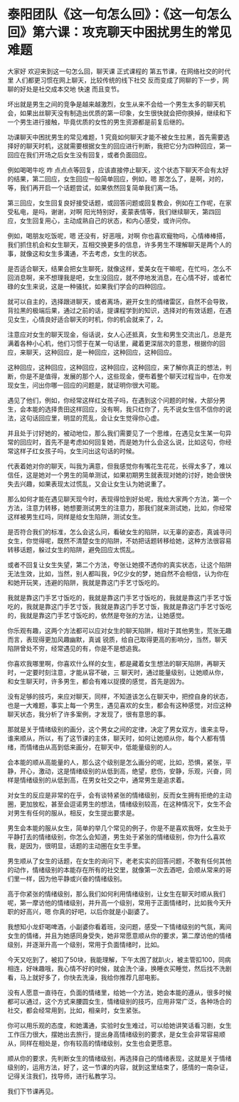 # 泰阳团队《这一句怎么回》：《这一句怎么回》第六课：攻克聊天中困扰男生的常见难题

大家好 欢迎来到这一句怎么回，聊天课 正式课程的 第五节课，在网络社交的时代里 人们都更习惯在网上聊天，比较传统的线下社交 反而变成了网聊的下一步，网聊的好处是社交成本交地 快速 而且变节。

坏出就是男生之间的竞争是越来越激烈，女生从来不会给一个男生太多的聊天机会，如果出丝聊天没有制造出优质的第一印象，女生很快就会把你换掉，继续和下一个男生进行接触，毕竟优质的女性的男生资源都是前复后继的。

功课聊天中困扰男生的常见难题，1 究竟如何聊天才能不被女生拉黑，首先需要选择好的聊天时机，这就需要根据女生的回应进行判断，我把它分为四种回应，第一回应在我们开场之后女生没有回复，或者负面回应。

例如喝喝牛吃 咋 点点点等回复，应该直接停止聊天，这个状态下聊天不会有太好的结果，第二回应，女生回应一般简单回应，例如，嗯 那怎么了，是啊，对的，等，我们再开启一个话题尝试，如果依然回复简单我们离一场。

第三回应，女生回复良好接受话题，或回答问题或回复教会，例如在工作呢，在家受私电，是吗，谢谢，对啊 阳光特别好，麦蒙表情等，我们继续聊天，第四回应，女生回复用心，主动成熟自己的状态，和内心感受，或许问你。

例如，喝朋友吃饭呢，嗯 还没有，好恶哦，对啊 你也喜欢寵物吗，心情棒棒搭，我们抓住机会和女生聊天，互相交换更多的信息，许多男生不理解聊天是两个人的事，就像这和女生多溝通，不去考虑，女生的状态。

是否适合聊天，结果会把女生聊死，就像这样，爱美女在干嘛呢，在忙吗，怎么不回消息啊，来不想理我是吧，女生没回应，就不停地发消息，在心情不好，或者忙碌的女生来说，这是一种骚扰，如果我们学会的四种回应。

就可以自主的，选择跟进聊天，或者离场，避开女生的情绪雷区，自然不会导致，背拉黑的极端后果，通过之前的话，提课程学到的知识，选择对的有效话题，在遇见女生，心情良好适合聊天的时机，你的机会就来了，2。

注意应对女生的聊天现金，俗话说，女人心还抵真，女生和男生交流出几，总是充满着各种小心机，他们习惯于在某一句话里，藏着更深层次的意思，根据你的回应，来聊天，这种回应，是一种回应，这种回应，这种回应。

这种回应，这种回应，这种回应，这种回应，这种回应，来了解你真正的想法，判断，你是不是值得，发展的那个人，这些现金，便布着整个聊天过程当中，在你发现女生，问出你哪一回应的问题是，就证明你很大可能。

遇见了他们，例如，你经常这样红女孩子吗，在遇到这个问题的时候，大部分男生，会本能的选择贵田这样回应，没有啊，我只红你了，先不说女生信不信你的说法，这句话回应里，明显的荒乱，会让女生觉得你心虚。

并且处于讨好她的，被动地位，那么我们需要见了一个思维，在遇见女生某一句异常的回应时，首先不是考虑如何回复她，而是她为什么会这么说，比如这句，你经常这样子红女孩子吗，女生问出这句话的时候。

代表着她对你的聊天，叫我为满意，但我感觉你有嘴花生花花，长得太多了，难以信任，这是她对一个男生的简单测试，如果初期男生就表现对她的讨好，她会很快失去兴趣，如果表现太过慌乱，又会让女生认为她说重了。

那么如何才能在遇见聊天现今时，表现得恰到好处呢，我给大家两个方法，第一个方法，注意力转移，她想要测试男生的注意力，那我们就来测试她，比如，你经常这样被男生红吗，同样是给女生陷阱，测试女生。

是否符合我们的标准，怎么会这么问，看破女生的陷阱，以无辜的姿态，真诚寻问女生，你觉得呢，既然不清楚女生的陷阱，不妨把话题转移给她，这种方法很容易转移话题，躲过女生的陷阱，避免回应太慌乱。

或者不回复让女生失望，第二个方法，夸张让她摸不透你的真实状态，让这个陷阱无法生效，比如，当然，别人都叫我，9亿少女的梦，她自然不会相信，认为你在和她开玩笑，违避的陷阱，我就是靠这门手艺寸饭吃的。

我就是靠这门手艺寸饭吃的，我就是靠这门手艺寸饭吃的，我就是靠这门手艺寸饭吃的，我就是靠这门手艺寸饭，我就是靠这门手艺寸饭，我就是靠这门手艺寸饭吃的，我就是靠这门手艺寸饭吃的，依然是夸张的方法，让她感觉。

你乐观有趣，这两个方法都可以应对女生的聊天陷阱，相对于其他男生，荒张无趣而言，表现得更加风趣幽默，真诚 锐质，给自己取得更高的影响分，当然，聊天陷阱曾处不穷，经常遇见的有，你是不是想追我。

你喜欢我哪里啊，你喜欢什么样的女生，都是藏着女生想法的聊天陷阱，再聊天时，一定要时刻注意，才能从容不破，三 聊天时，通过能量级别，让她顺从你，和女生聊天时，许多男生，都会有难以捉摸的感觉，首先是因为。

没有足够的技巧，来应对聊天，同样，不知道该怎么在聊天中，把控自身的状态，也是一大难题，事实上每一个男生，遇见喜欢的女生，都会有这种感觉，对应这种聊天状态，我分析了许多案例，才发现了，很有意思的事。

那就是关于情绪级别的画分，这个男女之间的定律，决定了男女双方，谁来主导，谁来顺从，所以，有了这节课的主体，聊天时，如何让她顺从你，每个人都有情绪，而情绪由从高到低来画分，在聊天中，低能量级别的人。

会本能的顺从高能量的人，那么这个级别是怎么画分的呢，比如，恐惧，紧张，平静，开心，激动，这是情绪级别的从低到高，绝望，悲伤，安静，乐观，兴奋，同样是情绪级别的从低到高，在男女社交之中，通常男生是追求着。

对女生的反应是非常的在乎，会有谈特紧张的情绪级别，反而女生拥有拒绝的主动圈，更加放松，甚至会逗诺男生的想法，情绪级别较高，在这种情况下，女生不会对男生有任何的服从，相反，女生提出要求是。

男生会本能的服从女生，简单的举几个常见的例子，你是不是喜欢我呀，女生处于平静打去的情绪级别，你怎么会知道，男生处于紧张的情绪级别，你为什么喜欢我，是因为，很明显，话题的主动圈在女生手里。

男生顺从了女生的话题，在女生的询问下，老老实实的回答问题，不敢有任何其他的动作，情绪级别的本能存在所有的社交里，就像第一次去酒吧，会顺从常来的哥们里一样，因为他平静或兴奋的情绪级别。

高于你紧张的情绪级别，那么我们如何利用情绪级别，让女生在聊天时顺从我们呢，第一摩访他的情绪级别，并升高一个级别，常用于正面情绪时，比如我今天升职的好高兴，嗯 你真的好吧，以后你就是小副婆了。

我想知小龙虾喝啤酒，小副婆你看着班，没问题，感受一下情绪级别的气氛，离间女生的情绪，并且为她感同身受失，她非常愿意顺从你的要求，第二摩访他的情绪级别，并逐渐升高一个级别，常用于负面情绪时，比如。

今天又吃到了，被扣了50块，我能理解，下午太困了就趴火，被主管扣100，同病相连，好味趣哦，我心情不好的时候，就会洗个澡，换睡衣买睡觉，然后找不洗剧看，马上就好多了，你快去洗澡，我给你推荐几部电影。

没有人愿意一直待在，负面的情绪里，给她一个方法，她会本能的遵从，很多时候都可以通过，这个方式来腰圆女生，情绪级别的技巧，应用非常广泛，各种场合的社交，都会经常用到，比如，相亲时，女生紧张。

你可以用乐观的态度，和她溝通，实验时女生难过，可以给她讲笑话看习剧，女生工作压力很大，摆她出去旅行，提出身高情绪级别的要求，是女生会非常容易顺从，同样在相处是，你有较高的情绪级别，女生也会更愿意。

顺从你的要求，先判断女生的情绪级别，再选择自己的情绪表现，这就是关于情绪级别的，运用方法，好了，这一节课的内容，就到这里结束了，感情的一南杂证，记得关注我们，找导师，进行私教学习。

我们下节课再见。